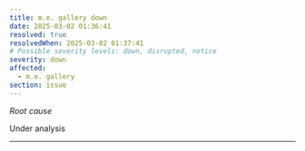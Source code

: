 ```yaml
---
title: m.e. gallery down
date: 2025-03-02 01:36:41
resolved: true
resolvedWhen: 2025-03-02 01:37:41
# Possible severity levels: down, disrupted, notice
severity: down
affected:
  - m.e. gallery
section: issue
---
```


*Root cause*

Under analysis

---


